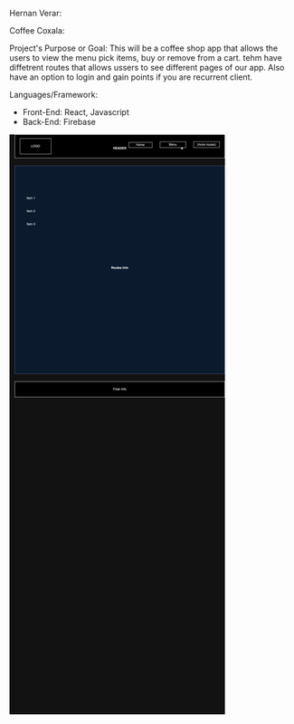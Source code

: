Hernan Verar:

Coffee Coxala:

Project's Purpose or Goal: 
This will be a coffee shop app that allows the users to view the menu pick items, buy or remove from a cart. tehm have diffetrent routes that allows ussers to see different pages of our app. Also have an option to login and gain points if you are recurrent client.  
  
 Languages/Framework:
 * Front-End: React, Javascript
 * Back-End: Firebase

![Coxala Coffee](Diagram.jpg)
